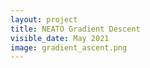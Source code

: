 ```yaml
---
layout: project
title: NEATO Gradient Descent
visible_date: May 2021
image: gradient_ascent.png
---
```


